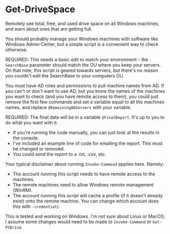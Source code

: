 # Get-DriveSpace
Remotely see total, free, and used drive space on all Windows machines, and warn about ones that are getting full.

You should probably manage your Windows machines with software like Windows Admin Center, but a simple script is a convenient way to check otherwise.

REQUIRED: This needs a basic edit to match your environment – the `-SearchBase` parameter should match the OU where you keep your servers. On that note, this script is geared towards servers, but there's no reason you couldn't edit the SearchBase to your computers OU.

You must have AD roles and permissions to pull machine names from AD. If you can't or don't want to use AD, but you know the names of the machines you want to check (and you have remote access to them), you could just remove the first few commands and set a variable equal to all the machines names, and replace `$RemainingADServers` with your variable.

REQUIRED: The final data will be in a variable `$FinalReport`. It's up to you to do what you want with it.
- If you're running the code manually, you can just look at the results in the console.
- I've included an example line of code for emailing the report. This must be changed or removed.
- You could send the report to a .txt, .csv, etc.

Your typical disclaimer about running `Invoke-Command` applies here. Namely:
- The account running this script needs to have remote access to the machines.
- The remote machines need to allow Windows remote management (WinRM).
- The account running this script will cache a profile (if it doesn't already exist) onto the remote machine. You can change which account does this with `-credential`).

This is tested and working on Windows. I'm not sure about Linux or MacOS; I assume some changes would need to be made to `Invoke-Command` or `Get-PSDrive`.

